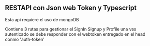 ## RESTAPI con Json web Token y Typescript 

Esta api requiere el uso de mongoDB 

Contiene 3 rutas para gestionar el SignIn Signup y Profile
una ves autenticado se debe responder con el webtoken entregado en el head conmo 'auth-token'

